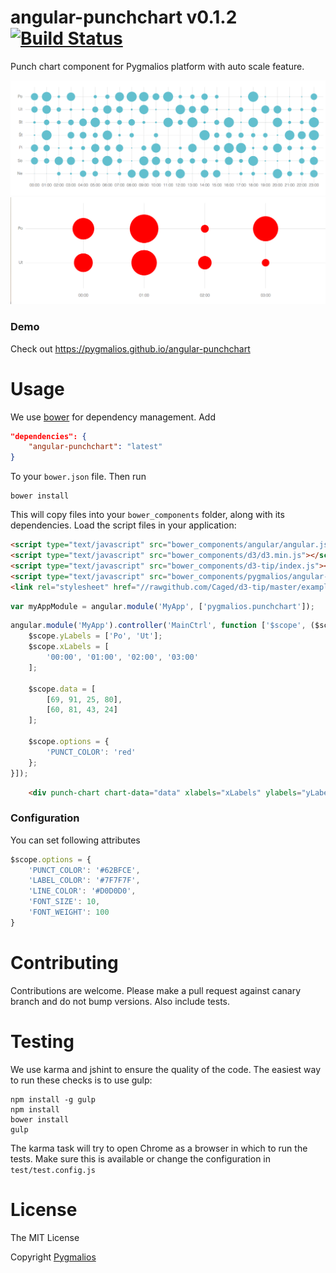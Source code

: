 # angular-punchchart v0.1.2 [![Build Status](https://travis-ci.org/pygmalios/angular-punchchart.png?branch=master)](https://travis-ci.org/pygmalios/angular-punchchart)

Punch chart component for Pygmalios platform with auto scale feature.

![chart1](img/chart1.png)
![chart2](img/chart2.png)

### Demo

Check out https://pygmalios.github.io/angular-punchchart

# Usage

We use [bower](http://twitter.github.com/bower/) for dependency management. Add
```json
"dependencies": {
    "angular-punchchart": "latest"
}
```
To your `bower.json` file. Then run

    bower install

This will copy files into your `bower_components` folder, along with its dependencies. Load the script files in your application:
```html
<script type="text/javascript" src="bower_components/angular/angular.js"></script>
<script type="text/javascript" src="bower_components/d3/d3.min.js"></script>
<script type="text/javascript" src="bower_components/d3-tip/index.js"></script>
<script type="text/javascript" src="bower_components/pygmalios/angular-punchchart.min.js"></script>
<link rel="stylesheet" href="//rawgithub.com/Caged/d3-tip/master/examples/example-styles.css">
```
```js
var myAppModule = angular.module('MyApp', ['pygmalios.punchchart']);
```
```js
angular.module('MyApp').controller('MainCtrl', function ['$scope', ($scope) {
    $scope.yLabels = ['Po', 'Ut'];
    $scope.xLabels = [
        '00:00', '01:00', '02:00', '03:00'
    ];

    $scope.data = [
        [69, 91, 25, 80],
        [60, 81, 43, 24]
    ];

    $scope.options = {
        'PUNCT_COLOR': 'red'
    };
}]);
```

```html
    <div punch-chart chart-data="data" xlabels="xLabels" ylabels="yLabels" options="options"></div>
```

### Configuration

You can set following attributes
```js
$scope.options = {
    'PUNCT_COLOR': '#62BFCE',
    'LABEL_COLOR': '#7F7F7F',
    'LINE_COLOR': '#D0D0D0',
    'FONT_SIZE': 10,
    'FONT_WEIGHT': 100
}
```

# Contributing

Contributions are welcome. Please make a pull request against canary branch and do not bump versions. Also include tests.

# Testing

We use karma and jshint to ensure the quality of the code. The easiest way to run these checks is to use gulp:

    npm install -g gulp
    npm install
    bower install
    gulp

The karma task will try to open Chrome as a browser in which to run the tests. Make sure this is available or change the configuration in `test/test.config.js`

# License

The MIT License

Copyright [Pygmalios](http://www.pygmalios.com)